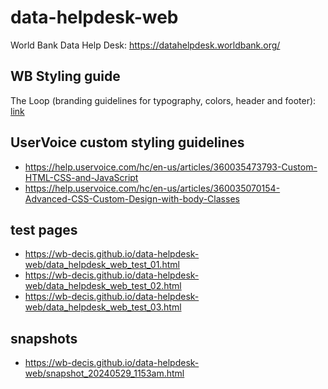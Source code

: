 # data-helpdesk-web

World Bank Data Help Desk: https://datahelpdesk.worldbank.org/

## WB Styling guide
The Loop (branding guidelines for typography, colors, header and footer): [link](https://wb-decis.github.io/data-helpdesk-web/theloop.worldbank.org/index.html)

## UserVoice custom styling guidelines
- https://help.uservoice.com/hc/en-us/articles/360035473793-Custom-HTML-CSS-and-JavaScript
- https://help.uservoice.com/hc/en-us/articles/360035070154-Advanced-CSS-Custom-Design-with-body-Classes 

## test pages
- https://wb-decis.github.io/data-helpdesk-web/data_helpdesk_web_test_01.html
- https://wb-decis.github.io/data-helpdesk-web/data_helpdesk_web_test_02.html
- https://wb-decis.github.io/data-helpdesk-web/data_helpdesk_web_test_03.html

## snapshots
- https://wb-decis.github.io/data-helpdesk-web/snapshot_20240529_1153am.html
